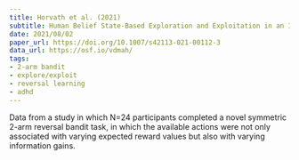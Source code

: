 ```yaml
---
title: Horvath et al. (2021)
subtitle: Human Belief State-Based Exploration and Exploitation in an Information-Selective Symmetric Reversal Bandit Task
date: 2021/08/02
paper_url: https://doi.org/10.1007/s42113-021-00112-3
data_url: https://osf.io/vdmah/
tags:
- 2-arm bandit
- explore/exploit
- reversal learning
- adhd
---
```


Data from a study in which N=24 participants completed a novel symmetric 2-arm reversal bandit task, in which the available actions were not only associated with varying expected reward values but also with varying information gains.
